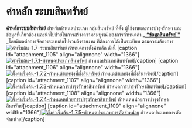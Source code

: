 # ค่าหลัก ระบบสินทรัพย์

**ค่าหลักระบบสินทรัพย์** สำหรับกำหนดประเภท กลุ่มสินทรัพย์ ที่ตั้ง
ผู้ใช้งานและการบำรุงรักษา และข้อมูลที่เกี่ยวข้อง
และนำไปช่วยในการสร้างความสมบูรณ์ ของการกำหนดค่า  _**[ “ข้อมูลสินทรัพย์
"](http://www.smlaccount.com/manual/?page_id=734)**
_โดยมีผลต่อการจัดการระบบต่อไปรวมถึงรายงาน ทีต้องการได้เป็นระเบียบ
ตามความต้องการ ![ค่าเริ่มต้น-1.7-ระบบสินทรัพย์](http://www.smlaccount.com/manual/wp-content/uploads/2017/10/ค่าเริ่มต้น-1.7-ระบบสินทรัพย์.jpg) กำหนดการตั้งค่าหลัก
ดังนี้ [caption id="attachment_1105" align="alignnone"
width="1366"][![ค่าเริ่มต้น-1.7.1-กำหนดประเภทสินทรัพย์](http://www.smlaccount.com/manual/wp-content/uploads/2017/10/ค่าเริ่มต้น-1.7.1-กำหนดประเภทสินทรัพย์.jpg)](http://www.smlaccount.com/manual/wp-content/uploads/2017/10/ค่าเริ่มต้น-1.7.1-กำหนดประเภทสินทรัพย์.jpg)
กำหนดประเภทสินทรัพย์[/caption]     [caption id="attachment_1106"
align="alignnone" width="1366"][![ตั้งค่าเริ่มต้น-1.7.2-กำหนดำแหน่งที่ตั้งสินทรัพย์](http://www.smlaccount.com/manual/wp-content/uploads/2017/10/ตั้งค่าเริ่มต้น-1.7.2-กำหนดำแหน่งที่ตั้งสินทรัพย์.jpg)](http://www.smlaccount.com/manual/wp-content/uploads/2017/10/ตั้งค่าเริ่มต้น-1.7.2-กำหนดำแหน่งที่ตั้งสินทรัพย์.jpg)
กำหนดตำแหน่งที่ตั้งสินทรัพย์[/caption]   [caption id="attachment_1107"
align="alignnone" width="1366"][![ตั้งค่าเริ่มต้น-1.7.3-กำหนดการบำรุงรักษาสินทรัพย์](http://www.smlaccount.com/manual/wp-content/uploads/2017/10/ตั้งค่าเริ่มต้น-1.7.3-กำหนดการบำรุงรักษาสินทรัพย์.jpg)](http://www.smlaccount.com/manual/wp-content/uploads/2017/10/ตั้งค่าเริ่มต้น-1.7.3-กำหนดการบำรุงรักษาสินทรัพย์.jpg)
กำหนดการบำรุงรักษาสินทรัพย์[/caption]   [caption id="attachment_1108"
align="alignnone" width="1366"][![ตั้งค่าเริ่มต้น-1.7.4-กำหนดหน่วยการบำรุงรักษาสินทรัพย์](http://www.smlaccount.com/manual/wp-content/uploads/2017/10/ตั้งค่าเริ่มต้น-1.7.4-กำหนดหน่วยการบำรุงรักษาสินทรัพย์.jpg)](http://www.smlaccount.com/manual/wp-content/uploads/2017/10/ตั้งค่าเริ่มต้น-1.7.4-กำหนดหน่วยการบำรุงรักษาสินทรัพย์.jpg)
กำหนดหน่วยการบำรุงรักษาสินทรัพย์[/caption]   [caption id="attachment_1109"
align="alignnone" width="1366"][![ตั้งค่าเริ่มต้น-1.7.5-กำหนดประเภทการตัดจำหน่าย](http://www.smlaccount.com/manual/wp-content/uploads/2017/10/ตั้งค่าเริ่มต้น-1.7.5-กำหนดประเภทการตัดจำหน่าย.jpg)](http://www.smlaccount.com/manual/wp-content/uploads/2017/10/ตั้งค่าเริ่มต้น-1.7.5-กำหนดประเภทการตัดจำหน่าย.jpg)
กำหนดประเภทการตัดจำหน่าย[/caption]  

